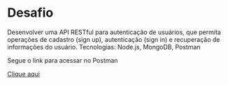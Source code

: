# Desafio

Desenvolver uma API RESTful para autenticação de usuários, que permita operações de cadastro (sign up), autenticação (sign in) e recuperação de informações do usuário.
Tecnologias: Node.js, MongoDB, Postman 
<p>Segue o link para acessar no Postman</p> 
<a href="https://martian-sunset-707159-1.postman.co/workspace/My-Workspace~ad6ff8a5-9973-459c-82f6-e578d11d0a29/collection/31790773-0c386d46-36b7-4bfc-a4fb-a7772ef52dea?action=share&creator=31790773">Clique aqui</a>
